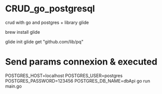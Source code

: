 # CRUD_go_postgresql
crud with go and postgres + library glide

brew install glide

glide init
glide get "github.com/lib/pq"

Send params connexion & executed
======================================
POSTGRES_HOST=localhost POSTGRES_USER=postgres POSTGRES_PASSWORD=123456 POSTGRES_DB_NAME=dbApi go run main.go
